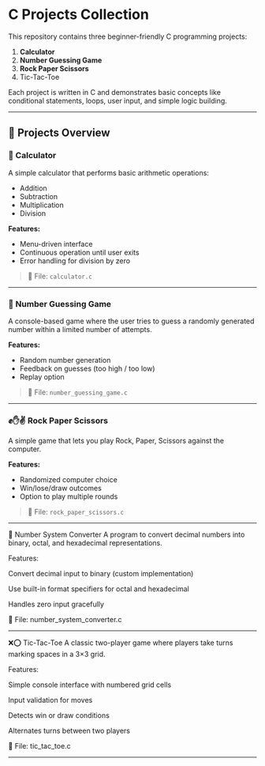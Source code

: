 # C Projects Collection

This repository contains three beginner-friendly C programming projects:

1. **Calculator**
2. **Number Guessing Game**
3. **Rock Paper Scissors**
4. Tic-Tac-Toe

Each project is written in C and demonstrates basic concepts like conditional statements, loops, user input, and simple logic building.

---

## 📁 Projects Overview

### 🔢 Calculator
A simple calculator that performs basic arithmetic operations:
- Addition
- Subtraction
- Multiplication
- Division

**Features:**
- Menu-driven interface
- Continuous operation until user exits
- Error handling for division by zero

> 📄 File: `calculator.c`

---

### 🎯 Number Guessing Game
A console-based game where the user tries to guess a randomly generated number within a limited number of attempts.

**Features:**
- Random number generation
- Feedback on guesses (too high / too low)
- Replay option

> 📄 File: `number_guessing_game.c`

---

### ✊✋✌️ Rock Paper Scissors
A simple game that lets you play Rock, Paper, Scissors against the computer.

**Features:**
- Randomized computer choice
- Win/lose/draw outcomes
- Option to play multiple rounds

> 📄 File: `rock_paper_scissors.c`

---

🔄 Number System Converter
A program to convert decimal numbers into binary, octal, and hexadecimal representations.

Features:

Convert decimal input to binary (custom implementation)

Use built-in format specifiers for octal and hexadecimal

Handles zero input gracefully

📄 File: number_system_converter.c

---

❌⭕ Tic-Tac-Toe
A classic two-player game where players take turns marking spaces in a 3×3 grid.

Features:

Simple console interface with numbered grid cells

Input validation for moves

Detects win or draw conditions

Alternates turns between two players

📄 File: tic_tac_toe.c

---

